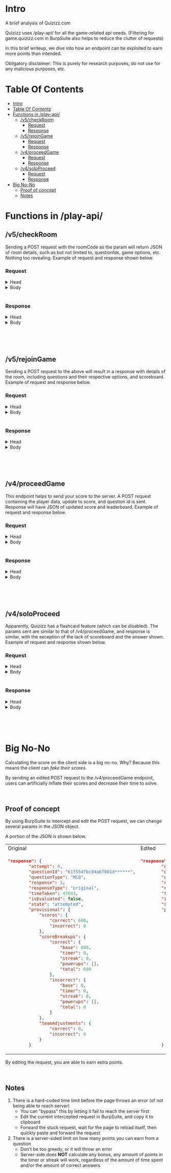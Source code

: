 # Intro

A brief analysis of Quizizz.com

Quizizz uses /play-api/ for all the game-related api needs. (Filtering for game.quizizz.com in BurpSuite also helps to reduce the clutter of requests)

In this brief writeup, we dive into how an endpoint can be exploited to earn more points than intended.

Obligatory disclaimer: This is purely for research purposes, do not use for any malicious purposes, etc.

# Table Of Contents

- [Intro](#intro)
- [Table Of Contents](#table-of-contents)
- [Functions in /play-api/](#functions-in-play-api)
  - [/v5/checkRoom](#v5checkroom)
    - [Request](#request)
    - [Response](#response)
  - [/v5/rejoinGame](#v5rejoingame)
    - [Request](#request-1)
    - [Response](#response-1)
  - [/v4/proceedGame](#v4proceedgame)
    - [Request](#request-2)
    - [Response](#response-2)
  - [/v4/soloProceed](#v4soloproceed)
    - [Request](#request-3)
    - [Response](#response-3)
- [Big No-No](#big-no-no)
  - [Proof of concept](#proof-of-concept)
  - [Notes](#notes)


# Functions in /play-api/

## /v5/checkRoom

Sending a POST request with the roomCode as the param will return JSON of room details, such as but not limited to, questionIds, game options, etc. Nothing too revealing. Example of request and response shown below.

### Request
<details>
  <summary>Head</summary>
  
  ```
POST /play-api/v5/checkRoom HTTP/1.1
Host: game.quizizz.com
Connection: close
Content-Length: 23
sec-ch-ua: ******
Accept: application/json
experiment-name: main_main
X-CSRF-TOKEN: ******
sec-ch-ua-mobile: ?0
User-Agent: ******
Content-Type: application/json
Origin: https://quizizz.com
Sec-Fetch-Site: same-site
Sec-Fetch-Mode: cors
Sec-Fetch-Dest: empty
Referer: https://quizizz.com/
Accept-Encoding: gzip, deflate
Accept-Language: en-US,en;q=0.9
Cookie: _gid=******; _ga_N10L950FVL=******; _ga=******
  ```

</details>

<details>
  <summary>Body</summary>
  
  ```json
{"roomCode":"40******"}
  ```

</details>

<br/>

### Response
<details>
  <summary>Head</summary>
  
  ```
HTTP/1.1 200 OK
Date: ******
Content-Type: application/json; charset=utf-8
Content-Length: 1676
Connection: close
X-Powered-By: Express
Access-Control-Allow-Origin: https://quizizz.com
Vary: Origin
Access-Control-Allow-Credentials: true
ETag: ******
  ```
  
</details>

<details>
  <summary>Body</summary>
  
  ```json
{
    "__cid__": null,
    "room": {
        "hash": "61f555496b2e4c001d******",
        "type": "async",
        "expiry": ******,
        "createdAt": 1643468******,
        "version": [{
            "type": "MCQ",
            "version": 2
        }],
        "code": "40******",
        "assignments": null,
        "deleted": false,
        "experiment": "recommAdm_exp",
        "hostId": "61f552ccbecace001d******",
        "hostSessionId": "",
        "hostOccupation": "other",
        "canvas": {
            "host": false,
            "player": false
        },
        "options": {
            "groupIds": null,
            "jumble": true,
            "jumbleAnswers": true,
            "limitAttempts": 0,
            "loginRequired": false,
            "memes": true,
            "showAnswers": true,
            "showAnswers_2": "always",
            "studentLeaderboard": true,
            "studentMusic": true,
            "studentQuizReview": true,
            "studentQuizReview_2": "yes",
            "timer": true,
            "timer_3": "classic",
            "redemption": "yes",
            "powerups": "yes",
            "nicknameGenerator": false,
            "adaptive": false,
            "questionsPerAttempt": 0,
            "memeset": "5c65cf51a7d584001a******"
        },
        "questions": ["61f5538dfb7262001d******", "61f554fbc04a6f001d******"],
        "groupIds": [],
        "groupsInfo": {
            "mode": "check",
            "create": {},
            "gcl": [],
            "assigned": [],
            "hasGCL": false,
            "assignedTo": {},
            "data": {
                "title": null,
                "description": null
            },
            "grading": {
                "isGraded": true,
                "maxPoints": 100
            }
        },
        "startedAt": 1643468******,
        "state": "running",
        "totalCorrect": 8,
        "totalPlayers": 6,
        "totalQuestions": 10,
        "assignmentTitle": null,
        "versionId": "61f553674f136f001d******",
        "collectionId": null,
        "unitId": null,
        "replayOf": null,
        "courseId": null,
        "reopenable": true,
        "reopened": true,
        "soloApis": null,
        "subscription": {
            "playerLimit": 500,
            "trialEndAt": null,
            "adsFree": false,
            "branding": false
        },
        "simGame": false,
        "metadata": {},
        "responseLink": "shard",
        "totalAnswerableQuestions": 2,
        "traits": {
            "isQuizWithoutCorrectAnswer": false,
            "totalSlides": 0
        },
        "organization": "",
        "isShared": false,
        "createGroup": null
    },
    "player": {
        "isAllowed": true,
        "loginRequired": false,
        "attempts": []
    }
}
  ```
  
</details>

<br/><br/><br/>

## /v5/rejoinGame
Sending a POST request to the above will result in a response with details of the room, including questions and their respective options, and scoreboard. Example of request and response below.

### Request
<details>
  <summary>Head</summary>
  
  ```
POST /play-api/v5/rejoinGame HTTP/1.1
Host: game.quizizz.com
Connection: close
Content-Length: 176
sec-ch-ua: ******
Accept: application/json
experiment-name: main_main
X-CSRF-TOKEN: ******
sec-ch-ua-mobile: ?0
User-Agent: ******
Content-Type: application/json
Origin: https://quizizz.com
Sec-Fetch-Site: same-site
Sec-Fetch-Mode: cors
Sec-Fetch-Dest: empty
Referer: https://quizizz.com/
Accept-Encoding: gzip, deflate
Accept-Language: en-US,en;q=0.9
Cookie: _gid=******; _ga_N10L950FVL=******; _ga=******
  ```
  
</details>

<details>
  <summary>Body</summary>
  
  ```json
{
	"roomHash": "61f555496b2e4c001d******",
	"playerId": "************",
	"type": "async",
	"state": "running",
	"startSource": "rejoin|gameOver",
	"powerupInternalVersion": "13",
	"soloApis": "v2"
}
  ```
  
</details>

<br/>

### Response
<details>
  <summary>Head</summary>
  
  ```
HTTP/1.1 200 OK
Date: ******
Content-Type: application/json; charset=utf-8
Content-Length: 11105
Connection: close
X-Powered-By: Express
Access-Control-Allow-Origin: https://quizizz.com
Vary: Origin
Access-Control-Allow-Credentials: true
ETag: ******
  ```
  
</details>

<details>
  <summary>Body</summary>
  
  ```json
{
	"__cid__": null,
	"room": {
		"db": "redis",
		"code": "40******",
		"assignments": null,
		"createdAt": 1643468105531,
		"deleted": false,
		"experiment": "recommAdm_exp",
		"hash": "61f555496b2e4c001d******",
		"hostId": "61f552ccbecace001d******",
		"hostSessionId": "",
		"hostOccupation": "other",
		"canvas": {
			"host": false,
			"player": false
		},
		"name": "testing",
		"options": {
			"groupIds": null,
			"jumble": true,
			"jumbleAnswers": true,
			"limitAttempts": 0,
			"loginRequired": false,
			"memes": true,
			"showAnswers": true,
			"showAnswers_2": "always",
			"studentLeaderboard": true,
			"studentMusic": true,
			"studentQuizReview": true,
			"studentQuizReview_2": "yes",
			"timer": true,
			"timer_3": "classic",
			"redemption": "yes",
			"powerups": "yes",
			"nicknameGenerator": false,
			"adaptive": false,
			"questionsPerAttempt": 0,
			"memeset": "5c65cf51a7d584001a******"
		},
		"questions": {
			"61f554fbc04a6f001d******": {
				"_id": "61f554fbc04a6f001d******",
				"type": "MCQ",
				"ver": 2,
				"published": true,
				"structure": {
					"settings": {
						"hasCorrectAnswer": true,
						"fibDataType": "string"
					},
					"theme": {
						"fontColor": {
							"text": "#5D2057"
						},
						"background": {
							"color": "#FFFFFF",
							"image": "",
							"video": ""
						},
						"shape": {
							"largeShapeColor": "#F2F2F2",
							"smallShapeColor": "#9A4292"
						},
						"titleFontFamily": "Quicksand",
						"fontFamily": "Quicksand"
					},
					"explain": {
						"math": {
							"latex": [],
							"template": null
						},
						"type": "text",
						"hasMath": false,
						"media": [],
						"text": ""
					},
					"kind": "MCQ",
					"query": {
						"math": {
							"latex": [],
							"template": null
						},
						"type": "text",
						"hasMath": false,
						"media": [],
						"text": "<p>******[question1]******</p>"
					},
					"options": [{
						"math": {
							"latex": [],
							"template": null
						},
						"type": "text",
						"hasMath": false,
						"media": [],
						"text": "<p>******[option1]******</p>"
					}, {
						"math": {
							"latex": [],
							"template": null
						},
						"type": "text",
						"hasMath": false,
						"media": [],
						"text": "<p>******[option2]******</p>"
					}, {
						"math": {
							"latex": [],
							"template": null
						},
						"type": "text",
						"hasMath": false,
						"media": [],
						"text": "<p>******[option3]******</p>"
					}, {
						"math": {
							"latex": [],
							"template": null
						},
						"type": "text",
						"hasMath": false,
						"media": [],
						"text": "<p>******[option4]******</p>"
					}],
					"hasMath": false,
					"answer": 3
				},
				"topics": [],
				"isSuperParent": false,
				"teleportFrom": null,
				"createdAt": "2022-01-******",
				"updated": "2022-01-******",
				"__v": 0,
				"time": 30000,
				"state": "inactive",
				"attempt": 0,
				"cause": ""
			},
			"61f5538dfb7262001d******": {
				"_id": "61f5538dfb7262001d******",
				"type": "MCQ",
				"ver": 2,
				"published": true,
				"structure": {
					"settings": {
						"hasCorrectAnswer": true,
						"fibDataType": "string"
					},
					"theme": {
						"fontColor": {
							"text": "#5D2057"
						},
						"background": {
							"color": "#FFFFFF",
							"image": "",
							"video": ""
						},
						"shape": {
							"largeShapeColor": "#F2F2F2",
							"smallShapeColor": "#9A4292"
						},
						"titleFontFamily": "Quicksand",
						"fontFamily": "Quicksand"
					},
					"explain": {
						"math": {
							"latex": [],
							"template": null
						},
						"type": "text",
						"hasMath": false,
						"media": [],
						"text": ""
					},
					"kind": "MCQ",
					"query": {
						"math": {
							"latex": [],
							"template": null
						},
						"type": "text",
						"hasMath": false,
						"media": [],
						"text": "<p>******[question2]******</p>"
					},
					"options": [{
						"math": {
							"latex": [],
							"template": null
						},
						"type": "text",
						"hasMath": false,
						"media": [],
						"text": "<p>******[option1]******</p>"
					}, {
						"math": {
							"latex": [],
							"template": null
						},
						"type": "text",
						"hasMath": false,
						"media": [],
						"text": "<p>******[option2]******</p>"
					}, {
						"math": {
							"latex": [],
							"template": null
						},
						"type": "text",
						"hasMath": false,
						"media": [],
						"text": "<p>******[option3]******</p>"
					}, {
						"math": {
							"latex": [],
							"template": null
						},
						"type": "text",
						"hasMath": false,
						"media": [],
						"text": "<p>******[option4]******</p>"
					}],
					"hasMath": false,
					"answer": 1
				},
				"topics": [],
				"isSuperParent": false,
				"teleportFrom": null,
				"createdAt": "2022-01-******",
				"updated": "2022-01-******",
				"__v": 0,
				"time": 30000,
				"state": "inactive",
				"attempt": 0,
				"cause": ""
			}
		},
		"quizId": "3b5******427346365******8686f6f******1b74b04b9f******0b43e8eb4a2",
		"quizName": "testing",
		"groupIds": [],
		"groupsInfo": {
			"mode": "check",
			"create": {},
			"gcl": [],
			"assigned": [],
			"hasGCL": false,
			"assignedTo": {},
			"data": {
				"title": null,
				"description": null
			},
			"grading": {
				"isGraded": true,
				"maxPoints": 100
			}
		},
		"startedAt": 16434******31,
		"state": "running",
		"totalCorrect": 10,
		"totalPlayers": 7,
		"totalQuestions": 12,
		"type": "async",
		"assignmentTitle": null,
		"versionId": "61f553674f136f001d******",
		"expiry": 1******,
		"collectionId": null,
		"unitId": null,
		"replayOf": null,
		"courseId": null,
		"reopenable": true,
		"reopened": true,
		"soloApis": null,
		"subscription": {
			"playerLimit": 500,
			"trialEndAt": null,
			"adsFree": false,
			"branding": false
		},
		"simGame": false,
		"metadata": {},
		"responseLink": "shard",
		"totalAnswerableQuestions": 2,
		"traits": {
			"isQuizWithoutCorrectAnswer": false,
			"totalSlides": 0
		},
		"organization": "",
		"isShared": false,
		"players": [{
			"assignment": null,
			"attempts": [],
			"createdAt": 16434******53,
			"currentStreak": 2,
			"deleted": false,
			"experiment": "curriculum_exp",
			"id": "testing01",
			"isOver": true,
			"isUnderage": false,
			"lastPlayedAt": 1643******616,
			"locale": "en",
			"maximumStreak": 2,
			"metadata": {
				"type": "******",
				"model": "******",
				"ua": {
					"family": "******",
					"version": "******"
				},
				"os": {
					"family": "******",
					"version": "******"
				}
			},
			"mongoId": null,
			"monster": 23,
			"monsterId": 23,
			"name": "",
			"origin": "******",
			"playerId": "******01",
			"playerMetadata": {},
			"powerupEffects": [],
			"powerups": [],
			"questions": null,
			"rank": 1,
			"score": 1940,
			"startedAt": 1643******753,
			"totalAttempt": 2,
			"totalCorrect": 2,
			"totalResponses": 2,
			"uid": "8b******-b689-4******9c-******5f34e5",
			"userAddons": null
		}, 
		"questionIds": ["61f5538dfb7262001d******", "61f554fbc04a6f001d******"]
	},
	"player": {
		"assignment": null,
		"attempts": [],
		"createdAt": 1643******550,
		"currentStreak": 2,
		"deleted": false,
		"experiment": "main_main",
		"id": "testing007**",
		"isOver": true,
		"isUnderage": false,
		"lastPlayedAt": 1643******774,
		"locale": "en",
		"maximumStreak": 2,
		"metadata": {
			"type": "desktop",
			"model": "Other",
			"ua": {
				"family": "Chrome",
				"version": "89.0.4389"
			},
			"os": {
				"family": "Windows",
				"version": "10.0.0"
			}
		},
		"mongoId": null,
		"monster": 20,
		"monsterId": 20,
		"name": "",
		"origin": "web",
		"playerId": "******007**",
		"playerMetadata": {},
		"powerupEffects": [],
		"powerups": [],
		"questions": null,
		"rank": 4,
		"score": 1200,
		"startedAt": 1643******550,
		"totalAttempt": 2,
		"totalCorrect": 2,
		"totalResponses": 3,
		"uid": "******",
		"userAddons": null,
		"responses": [{
			"id": "61f55b761015ce001d******",
			"createdAt": "2022-01-******",
			"deleted": false,
			"elapsed": 18640,
			"isCorrect": false,
			"playerId": "******007**",
			"questionId": "61f5538dfb7262001d******",
			"questionType": "MCQ",
			"response": 3,
			"scoreBreakup": {
				"base": 0,
				"timer": 0,
				"streak": 0,
				"powerups": [],
				"total": 0
			},
			"score": 0,
			"timeTaken": 1831,
			"teamAdjustment": 0,
			"_v": "r2",
			"attempt": 0,
			"state": "attempted",
			"metadata": {
				"rescored": []
			}
		}, {
			"id": "******",
			"createdAt": "2022-01-******",
			"deleted": false,
			"elapsed": 81395,
			"isCorrect": true,
			"playerId": "testing007**",
			"questionId": "61f554fbc04a6f001d******",
			"questionType": "MCQ",
			"response": 3,
			"scoreBreakup": {
				"base": 600,
				"timer": 0,
				"streak": 0,
				"powerups": [],
				"total": 600
			},
			"score": 600,
			"timeTaken": 47643,
			"teamAdjustment": 0,
			"_v": "r2",
			"attempt": 0,
			"state": "attempted",
			"metadata": {
				"rescored": []
			}
		}, {
			"id": "61f55bc2a1dcec00******",
			"createdAt": "2022-01-******",
			"deleted": false,
			"elapsed": 95214,
			"isCorrect": true,
			"playerId": "******007**",
			"questionId": "61f5538dfb7262001d******",
			"questionType": "MCQ",
			"response": 1,
			"scoreBreakup": {
				"base": 600,
				"timer": 0,
				"streak": 0,
				"powerups": [],
				"total": 600
			},
			"score": 600,
			"timeTaken": 2210,
			"teamAdjustment": 0,
			"_v": "r2",
			"attempt": 1,
			"state": "attempted",
			"metadata": {
				"rescored": []
			}
		}],
		"scoreTrail": []
	},
	"powerupConfigVersion": "13"
}
  ```
  
</details>

<br/><br/><br/>

## /v4/proceedGame
This endpoint helps to send your score to the server. A POST request containing the player data, update to score, and question id is sent. Response will have JSON of updated score and leaderboard. Example of request and response below.

### Request
<details>
  <summary>Head</summary>
  
  ```
POST /play-api/v4/proceedGame HTTP/1.1
Host: game.quizizz.com
Connection: close
Content-Length: 651
sec-ch-ua: ******
Accept: application/json
experiment-name: main_main
X-CSRF-TOKEN: ******
sec-ch-ua-mobile: ?0
User-Agent: ******
Content-Type: application/json
Origin: https://quizizz.com
Sec-Fetch-Site: same-site
Sec-Fetch-Mode: cors
Sec-Fetch-Dest: empty
Referer: https://quizizz.com/
Accept-Encoding: gzip, deflate
Accept-Language: en-US,en;q=0.9
Cookie: _gid=******; _ga_N10L950FVL=******; _ga=******; suid=******
  ```
  
</details>

<details>
  <summary>Body</summary>
  
  ```json
{
	"roomHash": "61f555496b2e4c001d******",
	"playerId": "******007**",
	"response": {
		"attempt": 0,
		"questionId": "61f554fbc04a6f001d******",
		"questionType": "MCQ",
		"response": 3,
		"responseType": "original",
		"timeTaken": 47643,
		"isEvaluated": false,
		"state": "attempted",
		"provisional": {
			"scores": {
				"correct": 600,
				"incorrect": 0
			},
			"scoreBreakups": {
				"correct": {
					"base": 600,
					"timer": 0,
					"streak": 0,
					"powerups": [],
					"total": 600
				},
				"incorrect": {
					"base": 0,
					"timer": 0,
					"streak": 0,
					"powerups": [],
					"total": 0
				}
			},
			"teamAdjustments": {
				"correct": 0,
				"incorrect": 0
			}
		}
	},
	"questionId": "61f554fbc04a6f001d******",
	"powerupEffects": {
		"destroy": []
	},
	"gameType": "async",
	"quizVersionId": "61f553674f136f001d******",
	"elapsed": 0
}
  ```
  
</details>

<br/>

### Response
<details>
  <summary>Head</summary>
  
  ```
HTTP/1.1 200 OK
Date: ******
Content-Type: application/json; charset=utf-8
Content-Length: 1094
Connection: close
X-Powered-By: Express
Access-Control-Allow-Origin: https://quizizz.com
Vary: Origin
Access-Control-Allow-Credentials: true
ETag: ******
  ```
  
</details>
  
</details>

<details>
  <summary>Body</summary>
  
  ```json
{
	"__cid__": null,
	"response": {
		"id": "61f55bb431ead1001d******",
		"createdAt": "2022-01-******",
		"deleted": false,
		"elapsed": 81395,
		"isCorrect": true,
		"playerId": "testing007**",
		"questionId": "61f554fbc04a6f001d******",
		"questionType": "MCQ",
		"response": 3,
		"scoreBreakup": {
			"base": 600,
			"timer": 0,
			"streak": 0,
			"powerups": [],
			"total": 600
		},
		"score": 600,
		"timeTaken": 47643,
		"teamAdjustment": 0,
		"_v": "r2",
		"attempt": 0,
		"state": "attempted",
		"metadata": {
			"rescored": []
		}
	},
	"playerId": "******007**",
	"question": {
		"structure": {
			"answer": 3
		}
	},
	"player": {
		"currentStreak": 1,
		"maximumStreak": 1
	},
	"powerupEffects": [],
	"leaderboard": [{
		"playerId": "******01",
		"score": 1940,
		"rank": 1,
		"monsterId": 23,
		"origin": "******",
		"userAddons": null
	}, {
		"playerId": "******02",
		"score": 1930,
		"rank": 2,
		"monsterId": 24,
		"origin": "******",
		"userAddons": null
	}, {
		"playerId": "******02**",
		"score": 1560,
		"rank": 3,
		"monsterId": 30,
		"origin": "******",
		"userAddons": null
	}, {
		"playerId": "******007",
		"score": 900,
		"rank": 4,
		"monsterId": 7,
		"origin": "******",
		"userAddons": null
	}, {
		"playerId": "******007**",
		"score": 600,
		"rank": 5,
		"monsterId": 20,
		"origin": "******",
		"userAddons": null
	}],
	"playerCount": 5,
	"err": null
}
  ```
  
</details>

<br/><br/><br/>

## /v4/soloProceed
Apparently, Quizizz has a flashcard feature (which can be disabled). The params sent are similar to that of /v4/proceedGame, and response is similar, with the exception of the lack of scoreboard and the answer shown. Example of request and response shown below.

### Request
<details>
  <summary>Head</summary>
  
  ```
POST /play-api/v4/soloProceed HTTP/1.1
Host: game.quizizz.com
Connection: close
Content-Length: 617
sec-ch-ua: ******
Accept: application/json
experiment-name: curriculum_exp
X-CSRF-TOKEN: ******
sec-ch-ua-mobile: ?0
User-Agent: ******
Content-Type: application/json
Origin: https://quizizz.com
Sec-Fetch-Site: same-site
Sec-Fetch-Mode: cors
Sec-Fetch-Dest: empty
Referer: https://quizizz.com/
Accept-Encoding: gzip, deflate
Accept-Language: en-US,en;q=0.9
  ```
  
</details>

<details>
  <summary>Body</summary>
  
  ```json
{
	"roomHash": "61f7805254c7760020******",
	"playerId": "qwerty",
	"response": {
		"attempt": 0,
		"questionId": "61f5538dfb7262001d******",
		"questionType": "MCQ",
		"response": -1,
		"responseType": "original",
		"timeTaken": 1844,
		"isEvaluated": false,
		"provisional": {
			"scores": {
				"correct": 600,
				"incorrect": 0
			},
			"scoreBreakups": {
				"correct": {
					"base": 600,
					"timer": 0,
					"streak": 0,
					"powerups": [],
					"total": 600
				},
				"incorrect": {
					"base": 0,
					"timer": 0,
					"streak": 0,
					"powerups": [],
					"total": 0
				}
			},
			"teamAdjustments": {
				"correct": 0,
				"incorrect": 0
			}
		}
	},
	"questionId": "61f5538dfb7262001d******",
	"powerupEffects": {
		"destroy": []
	},
	"gameType": "solo",
	"quizVersionId": "61f553674f136f001d******"
}
  ```
  
</details>

<br/>

### Response
<details>
  <summary>Head</summary>
  
  ```
HTTP/1.1 200 OK
Date: ******
Content-Type: application/json; charset=utf-8
Content-Length: 531
Connection: close
X-Powered-By: Express
Access-Control-Allow-Origin: https://quizizz.com
Vary: Origin
Access-Control-Allow-Credentials: true
ETag: ******
  ```
  
</details>

<details>
  <summary>Body</summary>
  
  ```json
{
	"__cid__": null,
	"data": {
		"response": {
			"id": "61f784d076f96c001d******",
			"createdAt": "2022-01-******",
			"deleted": false,
			"elapsed": 0,
			"isCorrect": false,
			"playerId": "qwerty",
			"questionId": "61f5538dfb7262001d******",
			"questionType": "MCQ",
			"response": -1,
			"scoreBreakup": {
				"base": 0,
				"timer": 0,
				"streak": 0,
				"powerups": [],
				"total": 0
			},
			"score": 0,
			"timeTaken": 1844,
			"teamAdjustment": 0,
			"_v": "r2",
			"attempt": 0,
			"state": "attempted",
			"metadata": {
				"rescored": []
			}
		},
		"playerId": "qwerty",
		"powerupEffects": [],
		"metadata": {},
		"question": {
			"structure": {
				"answer": 1
			}
		}
	}
}
  ```
  
</details>


<br/><br/><br/>

# Big No-No
Calculating the score on the client side is a big no-no. Why? Because this means the client can *fake their scores*.

By sending an edited POST request to the /v4/proceedGame endpoint, users can artificially inflate their scores and decrease their time to solve.

<br/>

## Proof of concept
By using BurpSuite to intercept and edit the POST request, we can change several params in the JSON object.

A portion of the JSON is shown below.

<table>
<tr>
<td>Original</td>
<td>Edited</td>
</tr>

<tr>
<td>

```json
"response": {
		"attempt": 0,
		"questionId": "61f554fbc04a6f001d******",
		"questionType": "MCQ",
		"response": 3,
		"responseType": "original",
		"timeTaken": 47643,
		"isEvaluated": false,
		"state": "attempted",
		"provisional": {
			"scores": {
				"correct": 600,
				"incorrect": 0
			},
			"scoreBreakups": {
				"correct": {
					"base": 600,
					"timer": 0,
					"streak": 0,
					"powerups": [],
					"total": 600
				},
				"incorrect": {
					"base": 0,
					"timer": 0,
					"streak": 0,
					"powerups": [],
					"total": 0
				}
			},
			"teamAdjustments": {
				"correct": 0,
				"incorrect": 0
			}
		}
```

</td>
<td>

```json
"response": {
		"attempt": 0,
		"questionId": "61f554fbc04a6f001d******",
		"questionType": "MCQ",
		"response": 3, // this can be edited
		"responseType": "original",
		"timeTaken": 1001, // decrease solve time
		"isEvaluated": false,
		"state": "attempted",
		"provisional": {
			"scores": {
				"correct": 2200, // change your total score here
				"incorrect": 0
			},
			"scoreBreakups": {
				"correct": {
					"base": 2000, // change score here too
					"timer": 200, // usually adds bonus score if you solve fast
					"streak": 0, // you can also add more score here
					"powerups": [],
					"total": 2200 // change your total score here (again)
				},
				"incorrect": {
					"base": 0,
					"timer": 0,
					"streak": 0,
					"powerups": [],
					"total": 0
				}
			},
			"teamAdjustments": {
				"correct": 0,
				"incorrect": 0
			}
		}
```

</td>
</tr>
</table>

By editing the request, you are able to earn extra points.

<br/>

## Notes

1. There is a hard-coded time limit before the page throws an error (of not being able to reach server)
	- You can "bypass" this by letting it fail to reach the server first
	- Edit the current intercepted request in BurpSuite, and copy it to clipboard
	- Forward the stuck request, wait for the page to reload itself, then quickly paste and forward the request
2. There is a server-sided limit on how many points you can earn from a question
	- Don't be too greedy, or it will throw an error
	- Server-side does **NOT** calculate any bonus, any amount of points in the timer or streak will work, regardless of the amount of time spent and/or the amount of correct answers

